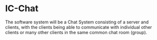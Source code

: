 # IC-Chat

The software system will be a Chat System consisting of a server and clients, with the clients being able to communicate with individual other clients or many other clients in the same common chat room (group).
